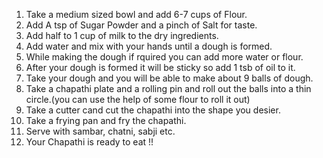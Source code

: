 1. Take a medium sized bowl and add 6-7 cups of Flour.  
2. Add A tsp of Sugar Powder and a pinch of Salt for taste.
3. Add half to 1 cup of milk to the dry ingredients.
4. Add water and mix with your hands until a dough is formed.
5. While making the dough if rquired you can add more water or flour.
6. After your dough is formed it will be sticky so add 1 tsb of oil to it.
7. Take your dough and you will be able to make about 9 balls of dough.
8. Take a chapathi plate and a rolling pin and roll out the balls into a thin circle.(you can use the help of some flour to roll it out)
9. Take a cutter cand cut the chapathi into the shape you desier.
10. Take a frying pan and fry the chapathi.
11. Serve with sambar, chatni, sabji etc.
12. Your Chapathi is ready to eat !!